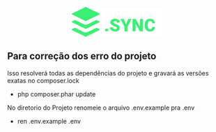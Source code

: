 <p align="center"><img src="https://raw.githubusercontent.com/thesekcy/CryptoSync/dcce1cc31db2e7337984c523998947d0dad200e4/CryptoSync/public/svg/logo.svg"></p>


## Para correção dos erro do projeto

Isso resolverá todas as dependências do projeto e gravará as versões exatas no composer.lock

- php composer.phar update

No diretorio do Projeto renomeie o arquivo .env.example pra .env

- ren .env.example .env